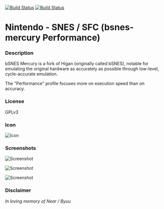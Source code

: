 [![Build Status](https://travis-ci.org/kodi-game/game.libretro.bsnes-mercury-performance.svg?branch=master)](https://travis-ci.org/kodi-game/game.libretro.bsnes-mercury-performance)
[![Build Status](https://ci.appveyor.com/api/projects/status/github/kodi-game/game.libretro.bsnes-mercury-performance?svg=true)](https://ci.appveyor.com/project/kodi-game/game-libretro-bsnes-mercury-performance)

# Nintendo - SNES / SFC (bsnes-mercury Performance)

### Description
bSNES Mercury is a fork of Higan (originally called bSNES), notable for emulating the original hardware as accurately as possible through low-level, cycle-accurate emulation.

The "Performance" profile focuses more on execution speed than on accuracy.

### License
GPLv3

### Icon

![Icon](game.libretro.bsnes-mercury-performance/resources/icon.png)

### Screenshots

![Screenshot](game.libretro.bsnes-mercury-performance/resources/screenshot-01.jpg)

![Screenshot](game.libretro.bsnes-mercury-performance/resources/screenshot-02.jpg)

![Screenshot](game.libretro.bsnes-mercury-performance/resources/screenshot-03.jpg)


### Disclaimer

*In loving memory of Near / Byuu*

